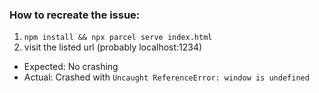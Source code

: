 ### How to recreate the issue:

1. `npm install && npx parcel serve index.html`
1. visit the listed url (probably localhost:1234)

  - Expected: No crashing
  - Actual: Crashed with `Uncaught ReferenceError: window is undefined`

